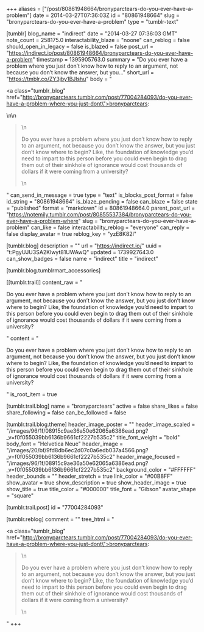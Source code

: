+++
aliases = ["/post/80861948664/bronyparctears-do-you-ever-have-a-problem"]
date = 2014-03-27T07:36:03Z
id = "80861948664"
slug = "bronyparctears-do-you-ever-have-a-problem"
type = "tumblr-text"

[tumblr]
blog_name = "indirect"
date = "2014-03-27 07:36:03 GMT"
note_count = 258175.0
interactability_blaze = "noone"
can_reblog = false
should_open_in_legacy = false
is_blazed = false
post_url = "https://indirect.io/post/80861948664/bronyparctears-do-you-ever-have-a-problem"
timestamp = 1395905763.0
summary = "Do you ever have a problem where you just don’t know how to reply to an argument, not because you don’t know the answer, but you..."
short_url = "https://tmblr.co/ZY3jby1BJlshu"
body = "<p><a class=\"tumblr_blog\" href=\"http://bronyparctears.tumblr.com/post/77004284093/do-you-ever-have-a-problem-where-you-just-dont\">bronyparctears</a>:</p>\n\n<blockquote>\n<p>Do you ever have a problem where you just don’t know how to reply to an argument, not because you don’t know the answer, but you just don’t know where to begin? Like, the foundation of knowledge you’d need to impart to this person before you could even begin to drag them out of their sinkhole of ignorance would cost thousands of dollars if it were coming from a university?</p>\n</blockquote>"
can_send_in_message = true
type = "text"
is_blocks_post_format = false
id_string = "80861948664"
is_blaze_pending = false
can_blaze = false
state = "published"
format = "markdown"
id = 80861948664.0
parent_post_url = "https://notemily.tumblr.com/post/80855537384/bronyparctears-do-you-ever-have-a-problem-where"
slug = "bronyparctears-do-you-ever-have-a-problem"
can_like = false
interactability_reblog = "everyone"
can_reply = false
display_avatar = true
reblog_key = "yzE8K82I"

[tumblr.blog]
description = ""
url = "https://indirect.io/"
uuid = "t:PgyUJU3SA2Klwyt81UWAwQ"
updated = 1739927643.0
can_show_badges = false
name = "indirect"
title = "indirect"

[tumblr.blog.tumblrmart_accessories]

[[tumblr.trail]]
content_raw = "<p>Do you ever have a problem where you just don’t know how to reply to an argument, not because you don’t know the answer, but you just don’t know where to begin? Like, the foundation of knowledge you’d need to impart to this person before you could even begin to drag them out of their sinkhole of ignorance would cost thousands of dollars if it were coming from a university?</p>"
content = "<p>Do you ever have a problem where you just don&rsquo;t know how to reply to an argument, not because you don&rsquo;t know the answer, but you just don&rsquo;t know where to begin? Like, the foundation of knowledge you&rsquo;d need to impart to this person before you could even begin to drag them out of their sinkhole of ignorance would cost thousands of dollars if it were coming from a university?</p>"
is_root_item = true

[tumblr.trail.blog]
name = "bronyparctears"
active = false
share_likes = false
share_following = false
can_be_followed = false

[tumblr.trail.blog.theme]
header_image_poster = ""
header_image_scaled = "/images/96/1f/08915c9ae36a50e62065a6386ead.png?_v=f0f055039bb6136b9661cf2227b535c2"
title_font_weight = "bold"
body_font = "Helvetica Neue"
header_image = "/images/20/bf/9fd8db6ec2d07c0a6edb037a4566.png?_v=f0f055039bb6136b9661cf2227b535c2"
header_image_focused = "/images/96/1f/08915c9ae36a50e62065a6386ead.png?_v=f0f055039bb6136b9661cf2227b535c2"
background_color = "#FFFFFF"
header_bounds = ""
header_stretch = true
link_color = "#00B8FF"
show_avatar = true
show_description = true
show_header_image = true
show_title = true
title_color = "#000000"
title_font = "Gibson"
avatar_shape = "square"

[tumblr.trail.post]
id = "77004284093"

[tumblr.reblog]
comment = ""
tree_html = "<p><a class=\"tumblr_blog\" href=\"http://bronyparctears.tumblr.com/post/77004284093/do-you-ever-have-a-problem-where-you-just-dont\">bronyparctears</a>:</p><blockquote>\n<p>Do you ever have a problem where you just don’t know how to reply to an argument, not because you don’t know the answer, but you just don’t know where to begin? Like, the foundation of knowledge you’d need to impart to this person before you could even begin to drag them out of their sinkhole of ignorance would cost thousands of dollars if it were coming from a university?</p>\n</blockquote>"
+++
